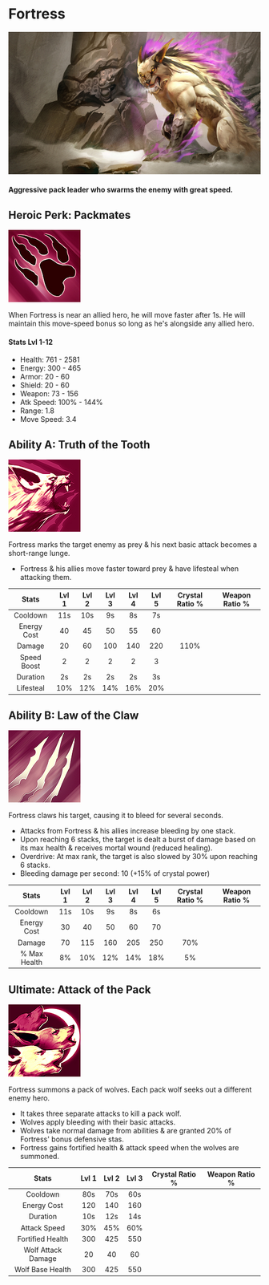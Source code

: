# Fortress

![](../../.gitbook/assets/image%20%28340%29.png)

#### Aggressive pack leader who swarms the enemy with great speed.

## Heroic Perk: Packmates

![Packmates](../../.gitbook/assets/image%20%2861%29.png)

When Fortress is near an allied hero, he will move faster after 1s. He will maintain this move-speed bonus so long as he's alongside any allied hero.

#### Stats Lvl 1-12

* Health: 761 - 2581
* Energy: 300 - 465
* Armor: 20 - 60
* Shield: 20 - 60
* Weapon: 73 - 156
* Atk Speed: 100% - 144%
* Range: 1.8
* Move Speed: 3.4

## Ability A: Truth of the Tooth

![Truth of the Tooth](../../.gitbook/assets/image%20%2819%29.png)

Fortress marks the target enemy as prey & his next basic attack becomes a short-range lunge.

* Fortress & his allies move faster toward prey & have lifesteal when attacking them.

| Stats | Lvl 1 | Lvl 2 | Lvl 3 | Lvl 4 | Lvl 5 | Crystal      Ratio % | Weapon     Ratio % |
| :---: | :---: | :---: | :---: | :---: | :---: | :---: | :---: |
| Cooldown | 11s | 10s | 9s | 8s | 7s |  |  |
| Energy       Cost | 40 | 45 | 50 | 55 | 60 |  |  |
| Damage | 20 | 60 | 100 | 140 | 220 | 110% |  |
| Speed        Boost | 2 | 2 | 2 | 2 | 3 |  |  |
| Duration | 2s | 2s | 2s | 2s | 3s |  |  |
| Lifesteal | 10% | 12% | 14% | 16% | 20% |  |  |

## Ability B: Law of the Claw

![Law of the Claw](../../.gitbook/assets/image%20%2888%29.png)

Fortress claws his target, causing it to bleed for several seconds.

* Attacks from Fortress & his allies increase bleeding by one stack.
* Upon reaching 6 stacks, the target is dealt a burst of damage based on its max health & receives mortal wound \(reduced healing\).
* Overdrive: At max rank, the target is also slowed by 30% upon reaching 6 stacks.
* Bleeding damage per second: 10 \(+15% of crystal power\)

| Stats | Lvl 1 | Lvl 2 | Lvl 3 | Lvl 4 | Lvl 5 | Crystal      Ratio % | Weapon     Ratio % |
| :---: | :---: | :---: | :---: | :---: | :---: | :---: | :---: |
| Cooldown | 11s | 10s | 9s | 8s | 6s |  |  |
| Energy       Cost | 30 | 40 | 50 | 60 | 70 |  |  |
| Damage | 70 | 115 | 160 | 205 | 250 | 70% |  |
| % Max          Health | 8% | 10% | 12% | 14% | 18% | 5% |  |

## Ultimate: Attack of the Pack

![Attack of the Pack](../../.gitbook/assets/image%20%28108%29.png)

Fortress summons a pack of wolves. Each pack wolf seeks out a different enemy hero.

* It takes three separate attacks to kill a pack wolf.
* Wolves apply bleeding with their basic attacks.
* Wolves take normal damage from abilities & are granted 20% of Fortress' bonus defensive stas.
* Fortress gains fortified health & attack speed when the wolves are summoned.

| Stats | Lvl 1 | Lvl 2 | Lvl 3 | Crystal Ratio % | Weapon Ratio % |
| :---: | :---: | :---: | :---: | :---: | :---: |
| Cooldown | 80s | 70s | 60s |  |  |
| Energy Cost | 120 | 140 | 160 |  |  |
| Duration | 10s | 12s | 14s |  |  |
| Attack Speed | 30% | 45% | 60% |  |  |
| Fortified Health | 300 | 425 | 550 |  |  |
| Wolf Attack        Damage | 20 | 40 | 60 |  |  |
| Wolf Base Health | 300 | 425 | 550 |  |  |

